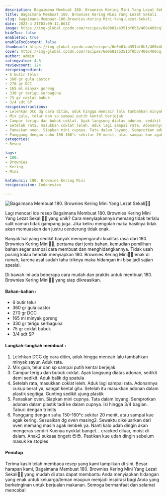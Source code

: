 ```yaml
---
description: Bagaimana Membuat 180. Brownies Kering Mini Yang Lezat Sekali"
title: Bagaimana Membuat 180. Brownies Kering Mini Yang Lezat Sekali
slug: Bagaimana-Membuat-180-Brownies-Kering-Mini-Yang-Lezat-Sekali
date: 2022-4-21T03:09:12.063Z
image: https://img-global.cpcdn.com/recipes/6e0b81ab351bf0b3/400x400cq70/photo.jpg
hideToc: false
enableToc: true
enableTocContent: false
thumbnail: https://img-global.cpcdn.com/recipes/6e0b81ab351bf0b3/400x400cq70/photo.jpg
cover: https://img-global.cpcdn.com/recipes/6e0b81ab351bf0b3/400x400cq70/photo.jpg
author: admin
ratingvalue: 4.8
reviewcount: 124
recipeingredient:
- 6 butir telur
- 360 gr gula castor
- 270 gr DCC
- 165 ml minyak goreng
- 330 gr terigu serbaguna
- 75 gr coklat bubuk
- 3/4 sdt SP
recipeinstructions:
- Lelehkan DCC dg cara ditim, aduk hingga mencair lalu tambahkan minyak sayur. Aduk rata.
- Mix gula, telur dan sp sampai putih kental berjejak
- Campur terigu dan bubuk coklat. Ayak langsung diatas adonan, sedikit demi sedikit. Aduk balik dg spatula
- Setelah rata, masukkan coklat leleh. Aduk lagi sampai rata. Adonannya cukup berat ya, sangat kental gitu. Setelah itu masukkan adonan dalam plastik segitiga. Gunting sedikit ujung plastik
- Panaskan oven. Siapkan mini cupnya. Tata dalam loyang. Semprotkan adonan dalam plastik tadi ke dalam cupnya. Isi hingga 3/4 bagian. Taburi dengan trimits
- Panggang dengan suhu 150-160°c sekitar 20 menit, atau sampai kue agak kering. Sesuaikan dg oven masing2. Sewaktu dikeluarkan dari oven memang masih agak lembek ya. Nanti kalo udah dingin akan mengeras sendiri Kuenya nyoklat banget... cracked diluar, moist di dalam. Anak2 sukaaa bngett 😍😍. Pastikan kue udah dingin sebelum masuk ke stoples
categories:
- Resep

tags:
- 180.
- Brownies
- Kering
- Mini

katakunci: 180. Brownies Kering Mini
recipecuisine: Indonesian

---
```


![Bagaimana Membuat 180. Brownies Kering Mini Yang Lezat Sekali👩‍🍳](https://img-global.cpcdn.com/recipes/6e0b81ab351bf0b3/400x400cq70/photo.jpg)

Lagi mencari ide resep Bagaimana Membuat 180. Brownies Kering Mini Yang Lezat Sekali👩‍🍳 yang unik? Cara menyiapkannya memang tidak terlalu sulit namun tidak gampang juga. Jika keliru mengolah maka hasilnya tidak akan memuaskan dan justru cenderung tidak enak.

Banyak hal yang sedikit banyak mempengaruhi kualitas rasa dari 180. Brownies Kering Mini👩‍🍳, pertama dari jenis bahan, kemudian pemilihan bahan segar sampai cara membuat dan menghidangkannya. Tidak usah pusing kalau hendak menyiapkan 180. Brownies Kering Mini👩‍🍳 enak di rumah, karena asal sudah tahu triknya maka hidangan ini bisa jadi sajian spesial.

Di bawah ini ada beberapa cara mudah dan praktis untuk membuat 180. Brownies Kering Mini👩‍🍳 yang siap dikreasikan.

<!--inarticleads1-->

#### Bahan-bahan :

- 6 butir telur
- 360 gr gula castor
- 270 gr DCC
- 165 ml minyak goreng
- 330 gr terigu serbaguna
- 75 gr coklat bubuk
- 3/4 sdt SP

<!--inarticleads2-->

#### Langkah-langkah membuat :

1. Lelehkan DCC dg cara ditim, aduk hingga mencair lalu tambahkan minyak sayur. Aduk rata.
1. Mix gula, telur dan sp sampai putih kental berjejak
1. Campur terigu dan bubuk coklat. Ayak langsung diatas adonan, sedikit demi sedikit. Aduk balik dg spatula
1. Setelah rata, masukkan coklat leleh. Aduk lagi sampai rata. Adonannya cukup berat ya, sangat kental gitu. Setelah itu masukkan adonan dalam plastik segitiga. Gunting sedikit ujung plastik
1. Panaskan oven. Siapkan mini cupnya. Tata dalam loyang. Semprotkan adonan dalam plastik tadi ke dalam cupnya. Isi hingga 3/4 bagian. Taburi dengan trimits
1. Panggang dengan suhu 150-160°c sekitar 20 menit, atau sampai kue agak kering. Sesuaikan dg oven masing2. Sewaktu dikeluarkan dari oven memang masih agak lembek ya. Nanti kalo udah dingin akan mengeras sendiri Kuenya nyoklat banget... cracked diluar, moist di dalam. Anak2 sukaaa bngett 😍😍. Pastikan kue udah dingin sebelum masuk ke stoples

#### Penutup

Terima kasih telah membaca resep yang kami tampilkan di sini. Besar harapan kami, Bagaimana Membuat 180. Brownies Kering Mini Yang Lezat Sekali👩‍🍳 yang mudah di atas dapat membantu Anda menyiapkan hidangan yang enak untuk keluarga/teman maupun menjadi inspirasi bagi Anda yang berkeinginan untuk berjualan makanan. Semoga bermanfaat dan selamat mencoba!